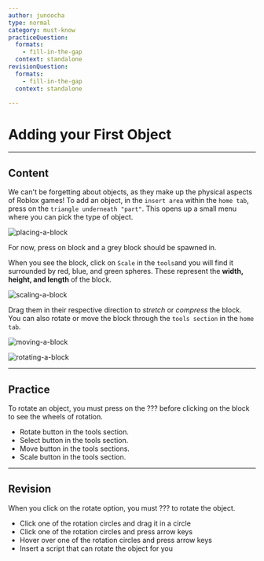 ```yaml
---
author: junoocha
type: normal
category: must-know
practiceQuestion:
  formats:
    - fill-in-the-gap
  context: standalone
revisionQuestion:
  formats:
    - fill-in-the-gap
  context: standalone

---
```


# Adding your First Object

---

## Content

We can't be forgetting about objects, as they make up the physical aspects of Roblox games! To add an object, in the `insert area` within the `home tab`, press on the `triangle underneath "part"`. This opens up a small menu where you can pick the type of object. 

![placing-a-block](https://img.enkipro.com/44f1518e500976440b09e19c58140472.png)

For now, press on block and a grey block should be spawned in.

When you see the block, click on `Scale` in the `tools`and you will find it surrounded by red, blue, and green spheres. These represent the **width, height, and length** of the block. 

![scaling-a-block](https://img.enkipro.com/2f2fc02cde0974f5adfb0d5fc4d6bc21.png)

Drag them in their respective direction to *stretch* or *compress* the block. You can also rotate or move the block through the `tools section` in the `home tab`.

![moving-a-block](https://img.enkipro.com/ba2f2bee4712ff2a177bd866f8669448.png)

![rotating-a-block](https://img.enkipro.com/7114e1a7e3e1a2bd4c501230a8228130.png)

---

## Practice

To rotate an object, you must press on the ??? before clicking on the block to see the wheels of rotation.

- Rotate button in the tools section.
- Select button in the tools section.
- Move button in the tools sections.
- Scale button in the tools section.

---

## Revision

When you click on the rotate option, you must ??? to rotate the object.

- Click one of the rotation circles and drag it in a circle
- Click one of the rotation circles and press arrow keys
- Hover over one of the rotation circles and press arrow keys
- Insert a script that can rotate the object for you